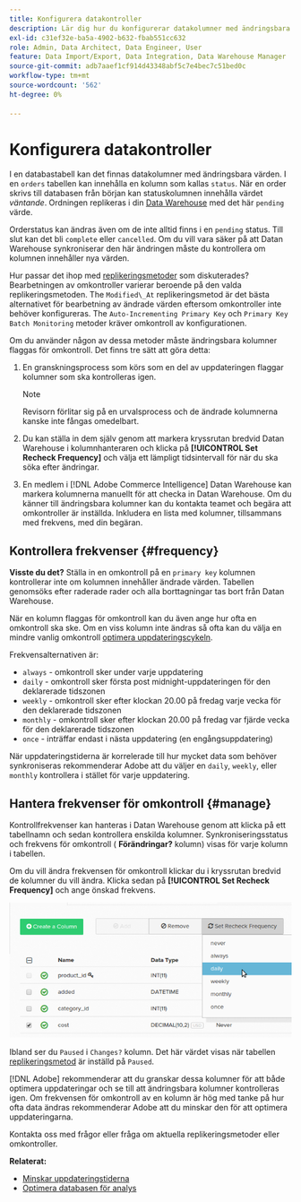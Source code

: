 ```yaml
---
title: Konfigurera datakontroller
description: Lär dig hur du konfigurerar datakolumner med ändringsbara värden.
exl-id: c31ef32e-ba5a-4902-b632-fbab551cc632
role: Admin, Data Architect, Data Engineer, User
feature: Data Import/Export, Data Integration, Data Warehouse Manager
source-git-commit: adb7aaef1cf914d43348abf5c7e4bec7c51bed0c
workflow-type: tm+mt
source-wordcount: '562'
ht-degree: 0%

---
```


# Konfigurera datakontroller

I en databastabell kan det finnas datakolumner med ändringsbara värden. I en `orders` tabellen kan innehålla en kolumn som kallas `status`. När en order skrivs till databasen från början kan statuskolumnen innehålla värdet _väntande_. Ordningen replikeras i din [Data Warehouse](../data-warehouse-mgr/tour-dwm.md) med det här `pending` värde.

Orderstatus kan ändras även om de inte alltid finns i en `pending` status. Till slut kan det bli `complete` eller `cancelled`. Om du vill vara säker på att Datan Warehouse synkroniserar den här ändringen måste du kontrollera om kolumnen innehåller nya värden.

Hur passar det ihop med [replikeringsmetoder](../data-warehouse-mgr/cfg-replication-methods.md) som diskuterades? Bearbetningen av omkontroller varierar beroende på den valda replikeringsmetoden. The `Modified\_At` replikeringsmetod är det bästa alternativet för bearbetning av ändrade värden eftersom omkontroller inte behöver konfigureras. The `Auto-Incrementing Primary Key` och `Primary Key Batch Monitoring` metoder kräver omkontroll av konfigurationen.

Om du använder någon av dessa metoder måste ändringsbara kolumner flaggas för omkontroll. Det finns tre sätt att göra detta:

1. En granskningsprocess som körs som en del av uppdateringen flaggar kolumner som ska kontrolleras igen.

   >[!NOTE]
   >
   >Revisorn förlitar sig på en urvalsprocess och de ändrade kolumnerna kanske inte fångas omedelbart.

1. Du kan ställa in dem själv genom att markera kryssrutan bredvid Datan Warehouse i kolumnhanteraren och klicka på **[!UICONTROL Set Recheck Frequency]** och välja ett lämpligt tidsintervall för när du ska söka efter ändringar.

1. En medlem i [!DNL Adobe Commerce Intelligence] Datan Warehouse kan markera kolumnerna manuellt för att checka in Datan Warehouse. Om du känner till ändringsbara kolumner kan du kontakta teamet och begära att omkontroller är inställda. Inkludera en lista med kolumner, tillsammans med frekvens, med din begäran.

## Kontrollera frekvenser {#frequency}

**Visste du det?**
Ställa in en omkontroll på en `primary key` kolumnen kontrollerar inte om kolumnen innehåller ändrade värden. Tabellen genomsöks efter raderade rader och alla borttagningar tas bort från Datan Warehouse.

När en kolumn flaggas för omkontroll kan du även ange hur ofta en omkontroll ska ske. Om en viss kolumn inte ändras så ofta kan du välja en mindre vanlig omkontroll [optimera uppdateringscykeln](../../best-practices/reduce-update-cycle-time.md).

Frekvensalternativen är:

* `always` - omkontroll sker under varje uppdatering
* `daily` - omkontroll sker första post midnight-uppdateringen för den deklarerade tidszonen
* `weekly` - omkontroll sker efter klockan 20.00 på fredag varje vecka för den deklarerade tidszonen
* `monthly` - omkontroll sker efter klockan 20.00 på fredag var fjärde vecka för den deklarerade tidszonen
* `once` - inträffar endast i nästa uppdatering (en engångsuppdatering)

När uppdateringstiderna är korrelerade till hur mycket data som behöver synkroniseras rekommenderar Adobe att du väljer en `daily`, `weekly`, eller `monthly` kontrollera i stället för varje uppdatering.

## Hantera frekvenser för omkontroll {#manage}

Kontrollfrekvenser kan hanteras i Datan Warehouse genom att klicka på ett tabellnamn och sedan kontrollera enskilda kolumner. Synkroniseringsstatus och frekvens för omkontroll ( **Förändringar?** kolumn) visas för varje kolumn i tabellen.

Om du vill ändra frekvensen för omkontroll klickar du i kryssrutan bredvid de kolumner du vill ändra. Klicka sedan på **[!UICONTROL Set Recheck Frequency]** och ange önskad frekvens.

![](../../assets/dwm-recheck.png)

Ibland ser du `Paused` i `Changes?` kolumn. Det här värdet visas när tabellen [replikeringsmetod](../../data-analyst/data-warehouse-mgr/cfg-data-rechecks.md) är inställd på `Paused`.

[!DNL Adobe] rekommenderar att du granskar dessa kolumner för att både optimera uppdateringar och se till att ändringsbara kolumner kontrolleras igen. Om frekvensen för omkontroll av en kolumn är hög med tanke på hur ofta data ändras rekommenderar Adobe att du minskar den för att optimera uppdateringarna.

Kontakta oss med frågor eller fråga om aktuella replikeringsmetoder eller omkontroller.

**Relaterat:**

* [Minskar uppdateringstiderna](../../best-practices/reduce-update-cycle-time.md)
* [Optimera databasen för analys](../../best-practices/opt-db-analysis.md)

